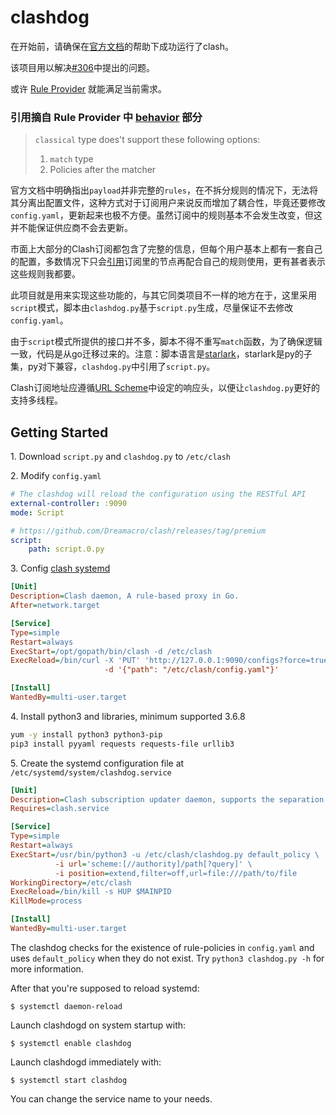 # clashdog

在开始前，请确保在[官方文档](https://github.com/Dreamacro/clash/wiki)的帮助下成功运行了clash。

该项目用以解决[#306](https://github.com/Dreamacro/clash/issues/306)中提出的问题。

或许 [Rule Provider](https://lancellc.gitbook.io/clash/clash-config-file/rule-provider) 就能满足当前需求。

### 引用摘自 Rule Provider 中 [behavior](https://lancellc.gitbook.io/clash/clash-config-file/rule-provider#behavior) 部分

> `classical` type does't support these following options:
> 1. `match` type
> 2. Policies after the matcher

官方文档中明确指出`payload`并非完整的`rules`，在不拆分规则的情况下，无法将其分离出配置文件，这种方式对于订阅用户来说反而增加了耦合性，毕竟还要修改`config.yaml`，更新起来也极不方便。虽然订阅中的规则基本不会发生改变，但这并不能保证供应商不会去更新。

市面上大部分的Clash订阅都包含了完整的信息，但每个用户基本上都有一套自己的配置，多数情况下只会[引用](https://lancellc.gitbook.io/clash/clash-config-file/proxy-provider)订阅里的节点再配合自己的规则使用，更有甚者表示这些规则我都要。

此项目就是用来实现这些功能的，与其它同类项目不一样的地方在于，这里采用`script`模式，脚本由`clashdog.py`基于`script.py`生成，尽量保证不去修改`config.yaml`。

由于`script`模式所提供的接口并不多，脚本不得不重写`match`函数，为了确保逻辑一致，代码是从go迁移过来的。注意：脚本语言是[starlark](https://github.com/bazelbuild/starlark)，starlark是py的子集，py对下兼容，`clashdog.py`中引用了`script.py`。

Clash订阅地址应遵循[URL Scheme](https://docs.cfw.lbyczf.com/contents/urlscheme.html)中设定的响应头，以便让`clashdog.py`更好的支持多线程。

## Getting Started

1\. Download `script.py` and `clashdog.py` to `/etc/clash`

2\. Modify `config.yaml`

```yaml
# The clashdog will reload the configuration using the RESTful API
external-controller: :9090
mode: Script

# https://github.com/Dreamacro/clash/releases/tag/premium
script:
    path: script.0.py
```

3\. Config [clash systemd](https://github.com/Dreamacro/clash/wiki/Running-Clash-as-a-service#systemd)

```ini
[Unit]
Description=Clash daemon, A rule-based proxy in Go.
After=network.target

[Service]
Type=simple
Restart=always
ExecStart=/opt/gopath/bin/clash -d /etc/clash
ExecReload=/bin/curl -X 'PUT' 'http://127.0.0.1:9090/configs?force=true'  \
                     -d '{"path": "/etc/clash/config.yaml"}'

[Install]
WantedBy=multi-user.target
```

4\. Install python3 and libraries, minimum supported 3.6.8

```bash
yum -y install python3 python3-pip
pip3 install pyyaml requests requests-file urllib3
```

5\. Create the systemd configuration file at `/etc/systemd/system/clashdog.service`

```ini
[Unit]
Description=Clash subscription updater daemon, supports the separation of rules and configuration files.
Requires=clash.service

[Service]
Type=simple
Restart=always
ExecStart=/usr/bin/python3 -u /etc/clash/clashdog.py default_policy \
          -i url='scheme:[//authority]/path[?query]' \
          -i position=extend,filter=off,url=file:///path/to/file
WorkingDirectory=/etc/clash
ExecReload=/bin/kill -s HUP $MAINPID
KillMode=process

[Install]
WantedBy=multi-user.target
```

The clashdog checks for the existence of rule-policies in `config.yaml` and uses `default_policy` when they do not exist.
Try `python3 clashdog.py -h` for more information.

After that you're supposed to reload systemd:

    $ systemctl daemon-reload

Launch clashdogd on system startup with:

    $ systemctl enable clashdog

Launch clashdogd immediately with:

    $ systemctl start clashdog

You can change the service name to your needs.
